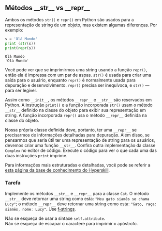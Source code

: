 ## Métodos \_\_str__ vs \_\_repr__

Ambos os métodos `str()` e `repr()` em Python são usados para a representação de string de um objeto,
mas existem algumas diferenças.
Por exemplo:
```python
s = 'Olá Mundo'
print (str(s))
print(repr(s))
```
```text
Olá Mundo
'Olá Mundo'
```
Você pode ver que se imprimirmos uma string usando a função `repr()`, então ela é impressa
com um par de aspas. `str()` é usada para criar uma saída para o usuário, enquanto `repr()` 
é normalmente usada para depuração e desenvolvimento. `repr()` precisa ser inequívoca, 
e `str()` &mdash; para ser legível.

Assim como `__init__`, os métodos `__repr__` e `__str__` são reservados em Python.
A instrução `print()` e a função incorporada `str()` usam o método `__str__` definido na classe do objeto
para exibir sua representação em string. A função incorporada `repr()` usa o método `__repr__` 
definida na classe do objeto.

Nossa própria classe definida deve, portanto, ter uma `__repr__` se precisarmos de informações detalhadas para depuração. 
Além disso, se pensarmos que seria útil ter uma representação de string para os usuários, devemos criar 
uma função `__str__`. Confira outra implementação da classe `Complex` no editor de código. Execute o código
para ver o que cada uma das duas instruções `print` imprime.

Para informações mais estruturadas e detalhadas, você pode se referir a [esta página da base de conhecimento do Hyperskill](https://hyperskill.org/learn/step/7139#str__-vs-__repr?utm_source=jba&utm_medium=jba_courses_links).

### Tarefa
Implemente os métodos `__str__` e `__repr__` para a classe `Cat`. O método `__str__` deve retornar uma string como esta:
`"Meu gato siamês se chama Lucy"`;  o método `__repr__` deve retornar uma string como esta:
`"Gato, raça: siamês, nome: Lucy"`. Use [f-strings](course://Strings/F-strings).



<div class="hint">Não se esqueça de usar a sintaxe <code>self.attribute</code>.</div>
<div class="hint"> Não se esqueça de escapar o caractere para imprimir o apóstrofo.</div>
